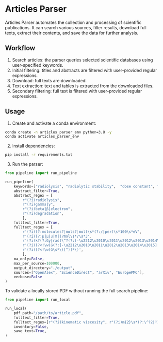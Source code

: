 # Articles Parser

Articles Parser automates the collection and processing of scientific publications. It can search various sources, filter results, download full texts, extract their contents, and save the data for further analysis.

## Workflow

1. Search articles: the parser queries selected scientific databases using user-specified keywords.
2. Initial filtering: titles and abstracts are filtered with user-provided regular expressions.
3. Download: full texts are downloaded.
4. Text extraction: text and tables is extracted from the downloaded files.
5. Secondary filtering: full text is filtered with user-provided regular expressions.

## Usage

1. Create and activate a conda environment:

```bash
conda create -n articles_parser_env python=3.8 -y
conda activate articles_parser_env
```

2. Install dependencies:

```bash
pip install -r requirements.txt
```

3. Run the parser:

```python
from pipeline import run_pipeline

run_pipeline(
    keywords=["radiolysis", "radiolytic stability",  "dose constant", "radiation chemical yield"],
    abstract_filter=True,
    abstract_regex = [
        r"(?i)radiolysis",
        r"(?i)gamma|γ",
        r"(?i)beta|β|electron",
        r"(?i)degradation",
        ],
    fulltext_filter=True,
    fulltext_regex = [
        r'(?i)(?:molecules?|mols?|mol)\s*(?:/|per)\s*100\s*eV',
        r'(?i)(?:μ|µ|u|m|)?mol\s*/\s*J',
        r'(?i)k?(?:Gy|rad)\^?(?:[-\u2212\u2010\u2011\u2012\u2013\u2014\u2015])',
        r'(?i)(?<!\w)G(?:[-\u2212\u2010\u2011\u2012\u2013\u2014\u2015]|\s+)values?',
        r'(?i)(?<!\w)G\s*\([^)]*\)',
        ],
    oa_only=False,
    max_per_source=100000,
    output_directory="./output",
    sources=["OpenAlex", "ScienceDirect", "arXiv", "EuropePMC"],
    verbose=False
)
```

To validate a locally stored PDF without running the full search pipeline:

```python
from pipeline import run_local

run_local(
    pdf_path="/path/to/article.pdf",
    fulltext_filter=True,
    fulltext_regex=[r"(?i)kinematic viscosity", r"(?i)m{2}\s*(?:\^?2|²)\s*(?:/\s*s|\s*s\s*(?:\^?-?1|⁻1|⁻¹))"],
    inventory=False,
    save_text=True,
)
```
